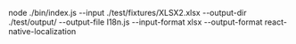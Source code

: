 node ./bin/index.js --input ./test/fixtures/XLSX2.xlsx --output-dir ./test/output/ --output-file I18n.js --input-format xlsx --output-format react-native-localization